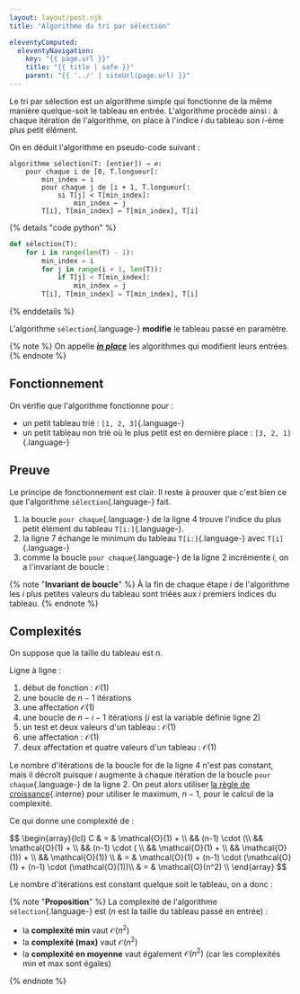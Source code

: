 ```yaml
---
layout: layout/post.njk 
title: "Algorithme du tri par sélection"

eleventyComputed:
  eleventyNavigation:
    key: "{{ page.url }}"
    title: "{{ title | safe }}"
    parent: "{{ '../' | siteUrl(page.url) }}"
---
```


Le tri par sélection est un algorithme simple qui fonctionne de la même manière quelque-soit le tableau en entrée. L'algorithme procède ainsi : à chaque itération de l'algorithme, on place à l'indice $i$ du tableau son $i$-ème plus petit élément.

On en déduit l'algorithme en pseudo-code suivant :

```pseudocode
algorithme sélection(T: [entier]) → ∅:
    pour chaque i de [0, T.longueur[:
        min_index ← i
        pour chaque j de [i + 1, T.longueur[:
            si T[j] < T[min_index]:
                min_index ← j
        T[i], T[min_index] ← T[min_index], T[i]
```

{% details "code python" %}

```python
def sélection(T):
    for i in range(len(T) - 1):
        min_index = i
        for j in range(i + 1, len(T)):
            if T[j] < T[min_index]:
                min_index = j
        T[i], T[min_index] = T[min_index], T[i]
```

{% enddetails  %}

L'algorithme `sélection`{.language-} **modifie** le tableau passé en paramètre.

{% note %}
On appelle [**_in place_**](https://en.wikipedia.org/wiki/In-place_algorithm) les algorithmes qui modifient leurs entrées.
{% endnote %}

## <span id="fonctionnement-sélection"></span> Fonctionnement

On vérifie que l'algorithme fonctionne pour :

- un petit tableau trié : `[1, 2, 3]`{.language-}
- un petit tableau non trié où le plus petit est en dernière place : `[3, 2, 1]`{.language-}

## <span id="preuve-sélection"></span> Preuve

Le principe de fonctionnement est clair. Il reste à prouver que c'est bien ce que l'algorithme `sélection`{.language-} fait.

1. la boucle `pour chaque`{.language-} de la ligne 4 trouve l'indice du plus petit élément du tableau `T[i:]`{.language-}.
2. la ligne 7 échange le minimum du tableau `T[i:]`{.language-} avec `T[i]`{.language-}
3. comme la boucle `pour chaque`{.language-} de la ligne 2 incrémente $i$, on a l'invariant de boucle :

{% note "**Invariant de boucle**" %}
À la fin de chaque étape $i$ de l'algorithme les $i$ plus petites valeurs du tableau sont triées aux $i$ premiers indices du tableau.
{% endnote %}

## <span id="complexités-sélection"></span> Complexités

On suppose que la taille du tableau est $n$.

Ligne à ligne :

1. début de fonction : $\mathcal{O}(1)$
2. une boucle de $n-1$ itérations
3. une affectation $\mathcal{O}(1)$
4. une boucle de $n-i-1$ itérations ($i$ est la variable définie ligne 2)
5. un test et deux valeurs d'un tableau : $\mathcal{O}(1)$
6. une affectation : $\mathcal{O}(1)$
7. deux affectation et quatre valeurs d'un tableau : $\mathcal{O}(1)$

Le nombre d'itérations de la boucle for de la ligne 4 n'est pas constant, mais il décroît puisque $i$ augmente à chaque itération de la boucle `pour chaque`{.language-} de la ligne 2. On peut alors utiliser [la règle de croissance](../../complexité-calculs/complexité-algorithmes#règle-croissance){.interne} pour utiliser le maximum, $n-1$, pour le calcul de la complexité.

Ce qui donne une complexité de :

<div>
$$
\begin{array}{lcl}
C & = & \mathcal{O}(1) + \\
&& (n-1) \cdot (\\
&& \mathcal{O}(1) + \\
&& (n-1) \cdot ( \\
&& \mathcal{O}(1) + \\
&& \mathcal{O}(1)) + \\
&& \mathcal{O}(1)) \\
& = & \mathcal{O}(1) + (n-1) \cdot (\mathcal{O}(1) + (n-1) \cdot (\mathcal{O}(1))\\
& = & \mathcal{O}(n^2) \\
\end{array}
$$
</div>

Le nombre d'itérations est constant quelque soit le tableau, on a donc :

{% note "**Proposition**" %}
La complexité de l'algorithme `sélection`{.language-} est ($n$ est la taille du tableau passé en entrée) :

- la **complexité min** vaut $\mathcal{O}(n^2)$
- la **complexité (max)** vaut $\mathcal{O}(n^2)$
- la **complexité en moyenne** vaut également $\mathcal{O}(n^2)$ (car les complexités min et max sont égales)

{% endnote %}
